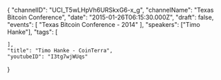 {
    "channelID": "UCI_T5wLHpVh6URSkxG6-x_g",
    "channelName": "Texas Bitcoin Conference",
    "date": "2015-01-26T06:15:30.000Z",
    "draft": false,
    "events": [
        "Texas Bitcoin Conference - 2014"
    ],
    "speakers": ["Timo Hanke"],
    "tags": [

    ],
    "title": "Timo Hanke - CoinTerra",
    "youtubeID": "I3tg7wjWUqs"
}
